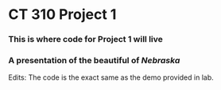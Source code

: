 # CT 310 Project 1

### This is where code for Project 1 will live
### A presentation of the beautiful of *Nebraska*

Edits: The code is the exact same as the demo provided in lab.
